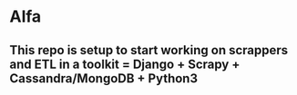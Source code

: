 # Alfa

## This repo is setup to start working on scrappers and ETL in a toolkit = Django + Scrapy + Cassandra/MongoDB + Python3 
